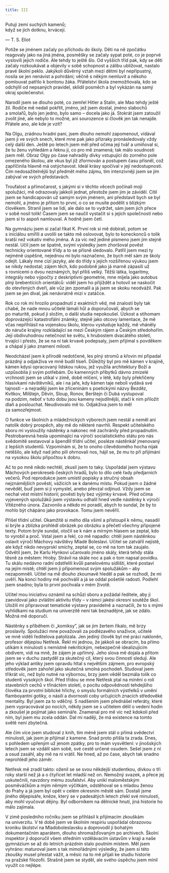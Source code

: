 ```yaml
---
title: III
---
```


Putuji zemí suchých kamenů;  
když se jich dotknu, krvácejí.

— T. S. Eliot

Potíže se jménem začaly po příchodu do školy. Děti na ně zpočátku reagovaly jako na jiná jména, posměšky se začaly sypat poté, co je poprvé vyslovili jejich rodiče. Ale tehdy to ještě šlo. Od vyšších tříd pak, kdy se děti začaly rozkoukávat a objevily v sobě schopnost a zálibu ubližovat, nastalo pravé školní peklo. Jakýkoli důvěrný vztah mezi dětmi byl nepřípustný, nosila se jen nenávist a pohrdání; věčně s někým nemluvit a někoho pomlouvat patřilo k bontonu žáka. Přátelství škola znemožňovala, kdo se odchýlil od nepsaných pravidel, sklidil posměch a byl vykázán na samý okraj společenství.

Narodil jsem se dlouho poté, co zemřel Hitler a Stalin, ale Mao tehdy ještě žil. Rodiče mě nedali pokřtít, jméno, jež jsem dostal, jméno slabochů a smolařů, bylo jen jedno, bylo samo – docela jako já. Stokrát jsem zatoužil zvolit jiné, ale nebylo to možné, ani sourozence si člověk jen tak nenajde. Přátele ano, ale kde je vzít?

Na Olgu, zrádnou hradní paní, jsem dlouho nemohl zapomenout, vídával jsem ji ve svých snech, které mne pak jako přízraky pronásledovaly vždy celý další den. Ještě po letech jsem měl před očima její tvář a umiňoval si, že tu ženu vyhledám a řeknu jí, co pro mě znamená; tak málo soudnosti jsem měl. Obraz Olgy po čase nahradily dívky vstupující do zorného pole omezeného školou, ale vkus byl již zformován a postupem času přísněl, což zapříčinila hlavně má ostýchavost. Ideál krásy spočíval v její nedostupnosti. Čím nedosažitelnější byl předmět mého zájmu, tím intenzivněji jsem se jím zabýval ve svých představách.

Troufalost a přímočarost, s jakými si v těchto věcech počínali moji spolužáci, mě odrazovaly jakkoli jednat, přestože jsem jim je záviděl. Cítil jsem se handicapován už samým svým jménem, ani představit bych se byl nemohl, a jméno je přitom to první, o co se musíte podělit s blízkým člověkem. Stranil jsem se lidí, ale dalo se to vydržet, sám jsem jich přece v sobě nosil tolik! Časem jsem se naučil vystačit si s jejich společností nebo jsem si to aspoň namlouval. A hodně jsem četl.

Na gymnáziu jsem si začal říkat K. První rok si mě dobírali, potom se s iniciálou smířili a uvolili se takto mě oslovovat, bylo to koneckonců o tolik kratší než vokativ mého jména. A za víc než jediné písmeno jsem jim stejně nestál. Učil jsem se špatně, svými výsledky jsem zhoršoval pověst technicky orientované třídy a to se přísně sledovalo. Patřil jsem mezi ty nejméně úspěšné, nejednou mi bylo naznačeno, že bych měl sám ze školy odejít. Lákaly mne cizí jazyky, ale do třídy s jejich rozšířenou výukou jsem se nikdy nedostal; zájem těch, kdo podobně jako já marně zápasili už s rovnicemi o dvou neznámých, byl příliš velký. Těžší látka, logaritmy, integrály nebo výpočty z deskriptivní geometrie, mne míjela jako autobus plný brebentících orientálců: viděl jsem ho přijíždět a hotovil se naskočit do otevřených dveří, ale vůz jen zpomalil a já jsem se skoku neodvážil. Pak jsem se jen díval, jak nenávratně mizí v zatáčce.

Rok co rok mi hrozilo propadnutí z exaktních věd, mé znalosti byly tak chabé, že nade mnou učitelé lámali hůl a doporučovali, abych se po maturitě, pokud ji složím, o další studia nepokoušel. Úzkost a stihomam doprovázející katastrofální známky, stejně jako otcovy lamentace, že mě včas nepřihlásil na vojenskou školu, kterou vystuduje každý, mě vháněly do náruče krajiny rozkládající se mezi Českým rájem a Českým středohořím. Její obdivuhodnou netečnost ke světu, k hrubostem dvacátého století, trvající i přesto, že se na ní tak krvavě podepsaly, jsem přijímal s povděkem a chápal ji jako znamení milosti.

Neodcházel jsem k přírodě nedotčené, les plný stromů a křovin mi připadal prázdný a odjakživa ve mně budil tíseň. Důležitý byl pro mě kámen v krajině, kámen kdysi opracovaný lidskou rukou, jež využila architektury Boží a uzpůsobila ji svým potřebám. Do kamenných příbytků dávno zmizelé vrchnosti jsem se utíkal v zimě, době mlčení, v létě, kdy byly překřičeny hlasivkami návštěvníků, ale i na jaře, kdy kámen taje neboli vydává své tajnosti – a nejraději jsem ke zříceninám s poetickými názvy Bezděz, Kvítkov, Milštejn, Děvín, Sloup, Ronov, Berštejn či Dubá vystupoval na podzim, neboť v tuto dobu jsou kameny nejsdílnější, stačí k nim přiložit dlaň a poslouchat. Neudivovalo mě to. Odjakživa jsem to měl za samozřejmost.

O funkce ve školních a mládežnických výborech jsem nestál a neměl ani natolik dobrý prospěch, aby mě do některé navrhli. Respekt učitelského sboru mi vysloužily nástěnky a nakonec mě zachránily před propadnutím. Pestrobarevná hesla upomínající na výročí socialistického státu pro nás svědomitě sestavoval a špendlil třídní učitel, posléze nástěnkář jmenovaný z lepších studentů. Vzpomínám si, že to onoho cílevědomého hocha nijak netěšilo, ale když nad jeho pílí ohrnovali nos, hájil se, že mu to při přijímání na vysokou školu připočtou k dobru.

Ač to po mně nikdo nechtěl, zkusil jsem to taky. Uspořádal jsem výstavu Máchových perokreseb českých hradů, bylo to dílo celé řady předjarních večerů. Pod reprodukce jsem umístil popisky a stručný obsah nejznámějších pověstí, vážících se k danému místu. Pokud jsem o žádné nevěděl, buď jsem si ji vymyslel, anebo převzal odjinud. Vždy jsem se nechal vést místní historií; pověsti byly bez výjimky krvavé. Před očima vyjevených spolužáků jsem výstavku odhalil hned vedle nástěnky k výročí Vítězného února. Zazvonilo a někdo mi poradil, abych to sundal, že by to mohlo být chápáno jako provokace. Tomu jsem nevěřil.

Přišel třídní učitel. Okamžitě si mého díla všiml a přistoupil k němu, nasadil si brýle a zblízka prohlédl obrázek po obrázku a přečetl všechny připojené texty. Potom brýle sundal, otočil se k nám a mírným hlasem se zeptal, kdo to vyrobil a proč. Vstal jsem a řekl, co mě napadlo: chtěl jsem nástěnkou oslavit výročí Máchovy návštěvy Mladé Boleslavi. Učitel se zatvářil nejistě, ale když nikdo nevyprskl smíchy, zeptal se, co mě na tom tak zaujalo. Odvětil jsem, že Karlu Hynkovi učarovalo jméno skály, která tehdy stála těsně za městem: Hroby. Strávil na skále noc a pak o tom napsal povídku. Tu skálu nedávno radní odstřelili kvůli panelovému sídlišti, které postaví na jejím místě; chtěl jsem ji připomenout svým spolužákům – aby nezapomněli. Učitel na mě dlouho zkoumavě hleděl a pak se roz­hodl, že mi uvěří. Na konci hodiny mě pochválil a já se oddal pošetilé radosti. Podlehl jsem snadno; byla to první pochvala v mém životě.

Učitel mou iniciativu oznámil na schůzi sboru a požádal ředitele, aby ji zaevidoval jako zvláštní aktivitu třídy – v rámci jakési okresní soutěže škol. Uložili mi připravovat tematické výstavy pravidelně a naznačili, že to s mými vyhlídkami na studium na univerzitě není tak beznadějné, jak se zdálo. Možná mě doporučí.

Nástěnky s příběhem či „komiksy”, jak se jim žertem říkalo, mě brzy proslavily. Spolužáci mne považovali za podlézavého snaživce, učitelé ve mně viděli ředitelova patolízala. Jen jediný člověk byl mé práci nakloněn, profesor dějepisu Netřesk. Řekl mi jednou, že jakkoli se obracím, ba přímo utíkám k minulosti s nemístně nekritickým, nebezpečně idealizujícím obdivem, vidí na mně, že zájem je upřímný. Jeho slova mě dojala a přitom jsem se v duchu zastyděl za skutečný cíl, který svou činností sleduji. Ale jeho výklad antiky jsem opravdu hltal s největším zájmem, pro evropský středověk jsem zahořel jako skutečná smolná pochodeň. Studoval jsem třikrát víc, než bylo nutné na výbornou, brzy jsem věděl bezmála tolik co studenti vysokých škol. Před třídou se mne Netřesk ptal na mínění o roli stavebních cechů v třináctém století, o pocitu odpovědnosti tehdejšího člověka za prvotní biblické hříchy, o smyslu formálních výstřelků v umění flamboyantní gotiky, o násilí a dvornosti coby určujících znacích středověké mentality. Byl jsem za to vděčný. S nadšením jsem přednášel referáty, které jsem vypracovával po nocích, někdy jsem se s učitelem dělil o vedení hodin a zkoušel je pojímat jako semináře. Znamenal pro mě víc než kdokoli před ním, byl jsem mu zcela oddán. Dal mi naději, že má existence na tomto světě není zbytečná.

Ale čím více jsem studoval z knih, tím méně jsem stál o přímá svědectví minulosti, jak jsem je přijímal z kamene. Snad proto přišla ta zrada. Dnes, s pohledem upřeným už jenom zpátky, pro to mám vysvětlení: v jinošských letech jsem se vzdálil sám sobě, své cestě určené osudem. Sešel jsem z ní a osud zasáhl, aby mě na ni vrátil. Ne hned, až po čase, abych tak snadno neprohlédl jeho záměr.

Netřesk mě zradil takto: oženil se se svou někdejší studentkou, dívkou o tři roky starší než já a o čtyřicet let mladší než on. Nemožný svazek, a přece jej uskutečnili, navzdory mému zoufalství. Aby unikl maloměstským posměváčkům a mým němým výčitkám, odstěhoval se s mladou ženou do Prahy a já jsem byl opět v celém okresním městě sám. Dostali jsme jiného dějepisáře, kněze, který se v padesátých letech zřekl své minulosti, aby mohl vyučovat dějiny. Byl odborníkem na dělnické hnutí, jiná historie ho málo zajímala.

V zimě posledního ročníku jsem se přihlásil k přijímacím zkouškám na univerzitu. V té době jsem ve školním respiriu uspořádal obrazovou kroniku školství na Mladoboleslavsku a doprovodil ji bohatým dokumentačním aparátem, dlouho shromažďovaným po archivech. Školní inspektor ji doporučil všem středním vzdělávacím ústavům v kraji a naše gymnázium se až do letních prázdnin stalo poutním místem. Měl jsem vyhráno: maturoval jsem s tak mimořádnými výsledky, že jsem si této zkoušky musel přestat vážit, a měsíc na to mě přijali ke studiu historie na pražské filozofii. Strašně jsem se styděl, ale svého úspěchu jsem mínil využít co nejlépe.
